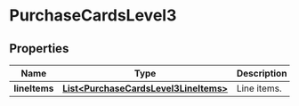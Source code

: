 
# PurchaseCardsLevel3

## Properties
Name | Type | Description | Notes
------------ | ------------- | ------------- | -------------
**lineItems** | [**List&lt;PurchaseCardsLevel3LineItems&gt;**](PurchaseCardsLevel3LineItems.md) | Line items. | 



